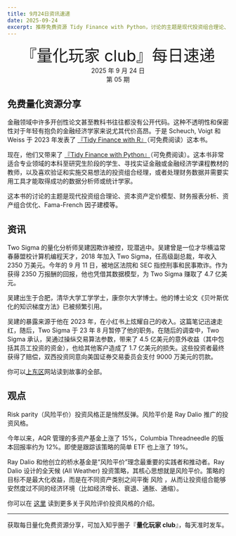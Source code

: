```yaml
---
title: 9月24日资讯速递
date: 2025-09-24
excerpt: 推荐免费资源 Tidy Finance with Python，讨论的主题是现代投资组合理论、资本资产定价模型、财务报表分析、资产组合优化、Fama-French 因子建模等。
---
```


<div style="font-size: 36px;text-align: center">『量化玩家 club』每日速递</div>

<div style="text-align: center">2025 年 9 月 24 日</div>
<div style="text-align: center">第 05 期</div>

## 免费量化资源分享

金融领域中许多开创性论文甚至教科书往往都没有公开代码。这种不透明性和保密性对于年轻有抱负的金融经济学家来说尤其代价高昂。于是 Scheuch, Voigt 和 Weiss 于 2023 年发表了 [『Tidy Finance with R』](https://www.tidy-finance.org/r/)（可免费阅读）这本书。

现在，他们又带来了 [『Tidy Finance with Python』](https://www.tidy-finance.org/python/)（可免费阅读）。这本书非常适合专业领域的本科至研究生阶段的学生、寻找实证金融或金融经济学课程教材的教师，以及喜欢验证和实施交易想法的投资组合经理，或者处理财务数据并需要实用工具才能取得成功的数据分析师或统计学家。

这本书的讨论的主题是现代投资组合理论、资本资产定价模型、财务报表分析、资产组合优化、Fama-French 因子建模等。

## 资讯

Two Sigma 的量化分析师吴建因欺诈被控，现潜逃中。吴建曾是一位才华横溢常春藤盟校计算机编程天才，2018 年加入 Two Sigma，任高级副总裁，年收入 2350 万美元。今年的 9 月 11 日，被地区法院和 SEC 指控刑事和民事欺诈。作为获得 2350 万报酬的回报，他也凭借其数据模型，为 Two Sigma 赚取了 4.7 亿美元。

吴建出生于合肥，清华大学工学学士，康奈尔大学博士。他的博士论文《贝叶斯优化的知识梯度方法》已被频繁引用。

吴建的暴露来源于他在 2023 年，在小红书上炫耀自己的收入。这篇笔记迅速走红，随后，Two Sigma 于 23 年 8 月暂停了他的职务。在随后的调查中，Two Sigma 承认，吴通过操纵交易算法参数，带来了 4.5 亿美元的意外收益（其中包括其员工投资的资金），也给其他客户造成了 1.7 亿美元的损失。这些投资者最终获得了赔偿，双西投资同意向美国证券交易委员会支付 9000 万美元的罚款。

你可以[上东区](https://www.ourtownny.com/news/ues-exec-from-china-now-a-fugitive-indicted-for-massive-hedge-fund-fraud-AC5105075)网站读到故事的全部。


## 观点

Risk parity（风险平价）投资风格正是悄然反弹。风险平价是 Ray Dalio 推广的投资风格。

今年以来，AQR 管理的多资产基金上涨了 15%，Columbia Threadneedle 的版本回报率约为 12%。即使是跟踪该策略的简单 ETF 也上涨了 19%。

Ray Dalio 和他创立的桥水基金是“风险平价”理念最重要的实践者和推动者。Ray Dalio 设计的全天候 (All Weather) 投资策略，其核心思想就是风险平价。策略的目标不是最大化收益，而是在不同资产类别之间平衡 风险 ，从而让投资组合能够安然度过不同的经济环境（比如经济增长、衰退、通胀、通缩）。

你可以在 [这里](https://www.fa-mag.com/news/quant-trades-popularized-by-ray-dalio-bounce-back-with-19--gain-84141.html) 读到更多关于风险评价投资风格的介绍。

---

获取每日量化免费资源分享，可加入知乎圈子『**量化玩家 club**』，每天准时发车。

